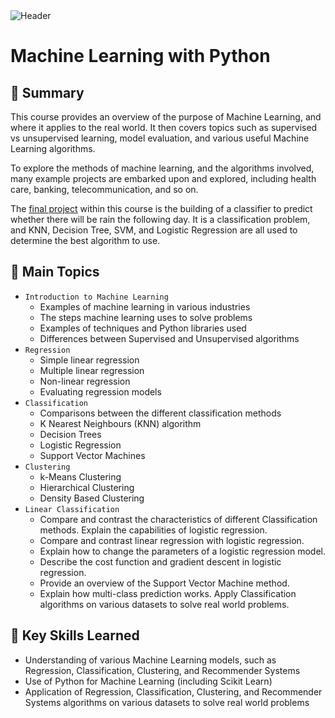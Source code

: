 <img src="https://user-images.githubusercontent.com/84391594/152703941-8c1b3e93-7358-4274-8c7d-b152d3132814.png" alt="Header"/>

# Machine Learning with Python

## 📄 Summary

This course provides an overview of the purpose of Machine Learning, and where it applies to the real world. It then covers topics such as supervised vs unsupervised learning, model evaluation, and various useful Machine Learning algorithms.

To explore the methods of machine learning, and the algorithms involved, many example projects are embarked upon and explored, including health care, banking, telecommunication, and so on.

The [final project](https://bit.ly/40dYEE5) within this course is the building of a classifier to predict whether there will be rain the following day. It is a classification problem, and KNN, Decision Tree, SVM, and Logistic Regression are all used to determine the best algorithm to use.

## 📑 Main Topics

- `Introduction to Machine Learning`
  - Examples of machine learning in various industries
  - The steps machine learning uses to solve problems
  - Examples of techniques and Python libraries used
  - Differences between Supervised and Unsupervised algorithms
- `Regression`
  - Simple linear regression
  - Multiple linear regression
  - Non-linear regression
  - Evaluating regression models
- `Classification`
  - Comparisons between the different classification methods
  - K Nearest Neighbours (KNN) algorithm
  - Decision Trees
  - Logistic Regression
  - Support Vector Machines
- `Clustering`
  - k-Means Clustering
  - Hierarchical Clustering
  - Density Based Clustering
- `Linear Classification`
  - Compare and contrast the characteristics of different Classification methods.
    Explain the capabilities of logistic regression.
  - Compare and contrast linear regression with logistic regression.
  - Explain how to change the parameters of a logistic regression model.
  - Describe the cost function and gradient descent in logistic regression.
  - Provide an overview of the Support Vector Machine method.
  - Explain how multi-class prediction works.
    Apply Classification algorithms on various datasets to solve real world problems.

## 🔑 Key Skills Learned

- Understanding of various Machine Learning models, such as Regression, Classification, Clustering, and Recommender Systems
- Use of Python for Machine Learning (including Scikit Learn)
- Application of Regression, Classification, Clustering, and Recommender Systems algorithms on various datasets to solve real world problems
